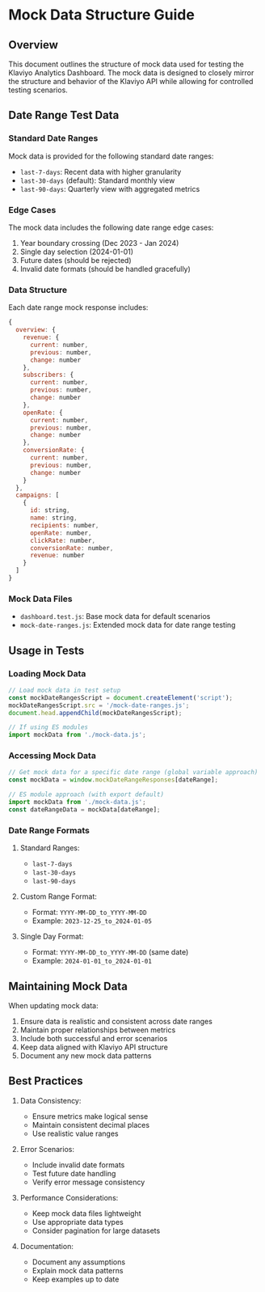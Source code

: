 # Mock Data Structure Guide

## Overview

This document outlines the structure of mock data used for testing the Klaviyo Analytics Dashboard. The mock data is designed to closely mirror the structure and behavior of the Klaviyo API while allowing for controlled testing scenarios.

## Date Range Test Data

### Standard Date Ranges
Mock data is provided for the following standard date ranges:
- `last-7-days`: Recent data with higher granularity
- `last-30-days` (default): Standard monthly view
- `last-90-days`: Quarterly view with aggregated metrics

### Edge Cases
The mock data includes the following date range edge cases:
1. Year boundary crossing (Dec 2023 - Jan 2024)
2. Single day selection (2024-01-01)
3. Future dates (should be rejected)
4. Invalid date formats (should be handled gracefully)

### Data Structure

Each date range mock response includes:

```javascript
{
  overview: {
    revenue: {
      current: number,
      previous: number,
      change: number
    },
    subscribers: {
      current: number,
      previous: number,
      change: number
    },
    openRate: {
      current: number,
      previous: number,
      change: number
    },
    conversionRate: {
      current: number,
      previous: number,
      change: number
    }
  },
  campaigns: [
    {
      id: string,
      name: string,
      recipients: number,
      openRate: number,
      clickRate: number,
      conversionRate: number,
      revenue: number
    }
  ]
}
```

### Mock Data Files
- `dashboard.test.js`: Base mock data for default scenarios
- `mock-date-ranges.js`: Extended mock data for date range testing

## Usage in Tests

### Loading Mock Data
```javascript
// Load mock data in test setup
const mockDateRangesScript = document.createElement('script');
mockDateRangesScript.src = '/mock-date-ranges.js';
document.head.appendChild(mockDateRangesScript);

// If using ES modules
import mockData from './mock-data.js';
```

### Accessing Mock Data
```javascript
// Get mock data for a specific date range (global variable approach)
const mockData = window.mockDateRangeResponses[dateRange];

// ES module approach (with export default)
import mockData from './mock-data.js';
const dateRangeData = mockData[dateRange];
```

### Date Range Formats

1. Standard Ranges:
   - `last-7-days`
   - `last-30-days`
   - `last-90-days`

2. Custom Range Format:
   - Format: `YYYY-MM-DD_to_YYYY-MM-DD`
   - Example: `2023-12-25_to_2024-01-05`

3. Single Day Format:
   - Format: `YYYY-MM-DD_to_YYYY-MM-DD` (same date)
   - Example: `2024-01-01_to_2024-01-01`

## Maintaining Mock Data

When updating mock data:
1. Ensure data is realistic and consistent across date ranges
2. Maintain proper relationships between metrics
3. Include both successful and error scenarios
4. Keep data aligned with Klaviyo API structure
5. Document any new mock data patterns

## Best Practices

1. Data Consistency:
   - Ensure metrics make logical sense
   - Maintain consistent decimal places
   - Use realistic value ranges

2. Error Scenarios:
   - Include invalid date formats
   - Test future date handling
   - Verify error message consistency

3. Performance Considerations:
   - Keep mock data files lightweight
   - Use appropriate data types
   - Consider pagination for large datasets

4. Documentation:
   - Document any assumptions
   - Explain mock data patterns
   - Keep examples up to date
